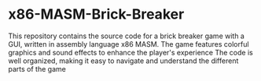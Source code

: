 # x86-MASM-Brick-Breaker
This repository contains the source code for a brick breaker game with a GUI, written in assembly language x86 MASM. The game features colorful graphics and sound effects to enhance the player's experience  The code is well organized, making it easy to navigate and understand the different parts of the game
